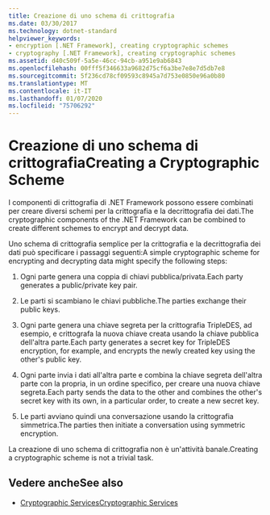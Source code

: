 ```yaml
---
title: Creazione di uno schema di crittografia
ms.date: 03/30/2017
ms.technology: dotnet-standard
helpviewer_keywords:
- encryption [.NET Framework], creating cryptographic schemes
- cryptography [.NET Framework], creating cryptographic schemes
ms.assetid: d40c509f-5a5e-46cc-94cb-a951e9ab6843
ms.openlocfilehash: 00fff5f346633a9682d75cf6a3be7e8e7d5db7e8
ms.sourcegitcommit: 5f236cd78cf09593c8945a7d753e0850e96a0b80
ms.translationtype: MT
ms.contentlocale: it-IT
ms.lasthandoff: 01/07/2020
ms.locfileid: "75706292"
---
```

# <a name="creating-a-cryptographic-scheme"></a><span data-ttu-id="0ae5c-102">Creazione di uno schema di crittografia</span><span class="sxs-lookup"><span data-stu-id="0ae5c-102">Creating a Cryptographic Scheme</span></span>
<span data-ttu-id="0ae5c-103">I componenti di crittografia di .NET Framework possono essere combinati per creare diversi schemi per la crittografia e la decrittografia dei dati.</span><span class="sxs-lookup"><span data-stu-id="0ae5c-103">The cryptographic components of the .NET Framework can be combined to create different schemes to encrypt and decrypt data.</span></span>  
  
 <span data-ttu-id="0ae5c-104">Uno schema di crittografia semplice per la crittografia e la decrittografia dei dati può specificare i passaggi seguenti:</span><span class="sxs-lookup"><span data-stu-id="0ae5c-104">A simple cryptographic scheme for encrypting and decrypting data might specify the following steps:</span></span>  
  
1. <span data-ttu-id="0ae5c-105">Ogni parte genera una coppia di chiavi pubblica/privata.</span><span class="sxs-lookup"><span data-stu-id="0ae5c-105">Each party generates a public/private key pair.</span></span>  
  
2. <span data-ttu-id="0ae5c-106">Le parti si scambiano le chiavi pubbliche.</span><span class="sxs-lookup"><span data-stu-id="0ae5c-106">The parties exchange their public keys.</span></span>  
  
3. <span data-ttu-id="0ae5c-107">Ogni parte genera una chiave segreta per la crittografia TripleDES, ad esempio, e crittografa la nuova chiave creata usando la chiave pubblica dell'altra parte.</span><span class="sxs-lookup"><span data-stu-id="0ae5c-107">Each party generates a secret key for TripleDES encryption, for example, and encrypts the newly created key using the other's public key.</span></span>  
  
4. <span data-ttu-id="0ae5c-108">Ogni parte invia i dati all'altra parte e combina la chiave segreta dell'altra parte con la propria, in un ordine specifico, per creare una nuova chiave segreta.</span><span class="sxs-lookup"><span data-stu-id="0ae5c-108">Each party sends the data to the other and combines the other's secret key with its own, in a particular order, to create a new secret key.</span></span>  
  
5. <span data-ttu-id="0ae5c-109">Le parti avviano quindi una conversazione usando la crittografia simmetrica.</span><span class="sxs-lookup"><span data-stu-id="0ae5c-109">The parties then initiate a conversation using symmetric encryption.</span></span>  
  
 <span data-ttu-id="0ae5c-110">La creazione di uno schema di crittografia non è un'attività banale.</span><span class="sxs-lookup"><span data-stu-id="0ae5c-110">Creating a cryptographic scheme is not a trivial task.</span></span>
  
## <a name="see-also"></a><span data-ttu-id="0ae5c-111">Vedere anche</span><span class="sxs-lookup"><span data-stu-id="0ae5c-111">See also</span></span>

- [<span data-ttu-id="0ae5c-112">Cryptographic Services</span><span class="sxs-lookup"><span data-stu-id="0ae5c-112">Cryptographic Services</span></span>](../../../docs/standard/security/cryptographic-services.md)
